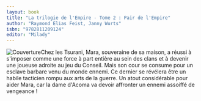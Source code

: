 ```yaml
---
layout: book
title: "La trilogie de l'Empire - Tome 2 : Pair de l'Empire"
author: "Raymond Elias Feist, Janny Wurts"
isbn: "9782811209124"
editor: "Milady"
---
```

![Couverture](/img/9782811209124.jpg)Chez les Tsurani, Mara, souveraine de sa maison, a réussi à s'imposer comme une force à part entière au sein des clans et à devenir une joueuse adroite au jeu du Conseil. Mais son cour se consume pour un esclave barbare venu du monde ennemi. Ce dernier se révélera être un habile tacticien rompu aux arts de la guerre. Un atout considérable pour aider Mara, car la dame d'Acoma va devoir affronter un ennemi assoiffé de vengeance !